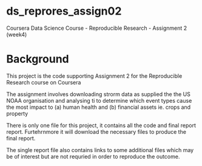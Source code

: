 # ds_reprores_assign02
Coursera Data Science Course - Reproducible Research - Assignment 2 (week4)

# Background

This project is the code supporting Assignment 2 for the Reproducible Research course on Coursera

The assignment involves downloading strorm data as supplied the the US NOAA organisation and analysing ti to determine which event types cause the most impact to (a) human health and (b) financial assets ie. crops and property

There is only one file for this project, it contains all the code and final report report. Furtehrnmore it will download the necessary files to produce the final report.  
  
The single report file also contains links to some additional files which may be of interest but are not requried in order to reproduce the outcome.


